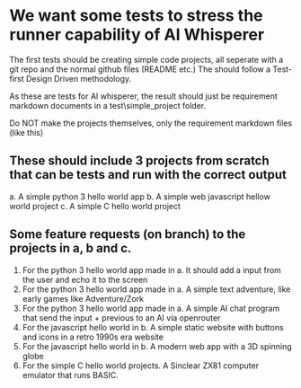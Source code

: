 # We want some tests to stress the runner capability of AI Whisperer

The first tests should be creating simple code projects, all seperate with a git repo and the normal github files (README etc.)
The should follow a Test-first Design Driven methodology.

As these are tests for AI whisperer, the result should just be requirement markdown documents in a test\simple_project folder.

Do NOT make the projects themselves, only the requirement markdown files (like this)

## These should include 3 projects from scratch that can be tests and run with the correct output

a. A simple python 3 hello world app
b. A simple web javascript hellow world project
c. A simple C hello world project

## Some feature requests (on branch) to the projects in a, b and c.

1. For the python 3 hello world app made in a. It should add a input from the user and echo it to the screen
2. For the python 3 hello world app made in a. A simple text adventure, like early games like Adventure/Zork
3. For the python 3 hello world app made in a. A simple AI chat program that send the input + previous to an AI via openrouter
4. For the javascript hello world in b. A simple static website with buttons and icons in a retro 1990s era website
5. For the javascript hello world in b. A modern web app with a 3D spinning globe
6. For the simple C hello world projects. A Sinclear ZX81 computer emulator that runs BASIC.
